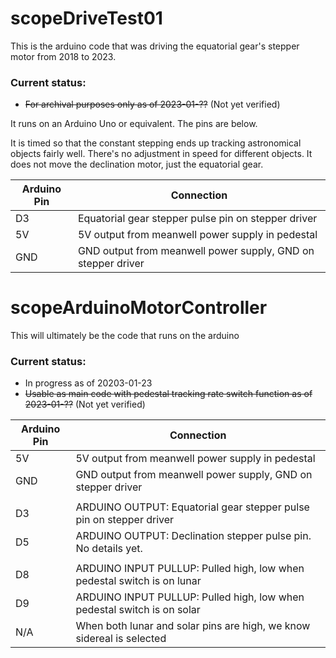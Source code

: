 # scopeDriveTest01

This is the arduino code that was driving the equatorial gear's stepper motor from 2018 to 2023. 

### Current status: 
* ~~For archival purposes only as of 2023-01-??~~ (Not yet verified)


It runs on an Arduino Uno or equivalent. The pins are below.

It is timed so that the constant stepping ends up tracking astronomical objects fairly well. There's no adjustment in speed for different objects. It does not move the declination motor, just the equatorial gear.

| Arduino Pin                   | Connection                                                   |
| ----------------------------- | ------------------------------------------------------------ |
| D3                            | Equatorial gear stepper pulse pin on stepper driver          |
| 5V                            | 5V output from meanwell power supply in pedestal             |
| GND                           | GND output from meanwell power supply, GND on stepper driver |

# scopeArduinoMotorController

This will ultimately be the code that runs on the arduino

### Current status: 
* In progress as of 20203-01-23
* ~~Usable as main code with pedestal tracking rate switch function as of 2023-01-??~~ (Not yet verified)

| Arduino Pin                   | Connection                                                              |
| ----------------------------- | ----------------------------------------------------------------------- |
| 5V                            | 5V output from meanwell power supply in pedestal                        |
| GND                           | GND output from meanwell power supply, GND on stepper driver            |
|                               |                                                                         |
| D3                            | ARDUINO OUTPUT: Equatorial gear stepper pulse pin on stepper driver     |
| D5                            | ARDUINO OUTPUT: Declination stepper pulse pin. No details yet.          |
|                               |                                                                         |
| D8                            | ARDUINO INPUT PULLUP: Pulled high, low when pedestal switch is on lunar |
| D9                            | ARDUINO INPUT PULLUP: Pulled high, low when pedestal switch is on solar |
| N/A                           | When both lunar and solar pins are high, we know sidereal is selected   |